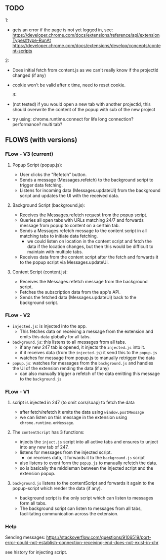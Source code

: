 ## TODO

1:

- gets an error if the page is not yet logged in, see:
  https://developer.chrome.com/docs/extensions/reference/api/extensionTypes#type-RunAt
  https://developer.chrome.com/docs/extensions/develop/concepts/content-scripts

2:

- Does initial fetch from content.js as we can't really know if the projectId changed (if any)
- cookie won't be valid after x time, need to reset cookie.

  3:

- (not tested) if you would open a new tab with another projectId, this should overwrite the content of the popup with sub of the new project
- try using: chrome.runtime.connect for life long connection? performance? multi tab?

## FLOWS (with versions)

### FLow - V3 (current)

1. Popup Script (popup.js):

   - User clicks the "Refetch" button.
   - Sends a message (Messages.refetch) to the background script to trigger data fetching.
   - Listens for incoming data (Messages.updateUi) from the background script and updates the UI with the received data.

2. Background Script (background.js):

   - Receives the Messages.refetch request from the popup script.
   - Queries all open tabs with URLs matching 24/7 and forwards message from popup to content on a certain tab.
   - Sends a Messages.refetch message to the content script in all matching tabs to initiate data fetching.
     - we could listen on location in the content script and fetch the data if the location changes, but then this would be difficult to maintain with multiple tabs.
   - Receives data from the content script after the fetch and forwards it to the popup script via Messages.updateUi.

3. Content Script (content.js):
   - Receives the Messages.refetch message from the background script.
   - Fetches the subscription data from the app's API.
   - Sends the fetched data (Messages.updateUi) back to the background script.

### FLow - V2

- `injected.js`: is injected into the app.
  - This fetches data on receiving a message from the extension and emits this data globally for all tabs.
- `background.js`: this listens to all messages from all tabs.
  - if any new 247 tab is opened, it injects the `injected.js` into it.
  - if it receives data (from the `injected.js`) it send this to the `popup.js`
  - watches for message from popup.js to manually retrigger the data
- `popup.js`: watches for messages from the `background.js` and handles the UI of the extension rending the data (if any)
  - can also manually trigger a refetch of the data emitting this message to the `background.js`

### FLow - V1

1. script is injected in 247 (to omit cors/soap) to fetch the data
   - after fetch/refetch it emits the data using `window.postMessage`
   - we can listen on this message in the extension using `chrome.runtime.onMessage`.
2. The `contentScript` has 3 functions:

   - injects the `inject.js` script into all active tabs and ensures to unject into any new tab of 247.
   - listens for messages from the injected script.
     - on receives data, it forwards it to the `background.js` script
   - also listens to event form the `popup.js` to manually refetch the data.
   - so is basically the middleman between the injected script and the extension popup.

3. `background.js` listens to the contentScript and forwards it again to the popup-script which render the data (if any).
   - background script is the only script which can listen to messages form all tabs.
   - The background script can listen to messages from all tabs, facilitating communication across the extension.

### Help

Sending messages: https://stackoverflow.com/questions/9106519/port-error-could-not-establish-connection-receiving-end-does-not-exist-in-chr

see history for injecting script.

